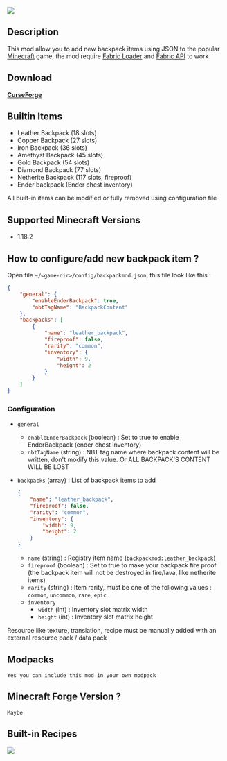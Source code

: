 ![](https://raw.githubusercontent.com/SpyMan10/backpackmod/1.17/imgs/mod_image.png)

## Description

This mod allow you to add new backpack items using JSON to the popular [Minecraft](http://minecraft.net) game,
the mod require [Fabric Loader](https://fabricmc.net/) and [Fabric API](https://www.curseforge.com/minecraft/mc-mods/fabric-api) to work

## Download

**[CurseForge](https://www.curseforge.com/minecraft/mc-mods/backpackmod)**

## Builtin Items

- Leather Backpack (18 slots)
- Copper Backpack (27 slots)
- Iron Backpack (36 slots)
- Amethyst Backpack (45 slots)
- Gold Backpack (54 slots)
- Diamond Backpack (77 slots)
- Netherite Backpack (117 slots, fireproof)
- Ender backpack (Ender chest inventory)

All built-in items can be modified or fully removed using configuration file

## Supported Minecraft Versions

- 1.18.2

## How to configure/add new backpack item ?

Open file `~/<game-dir>/config/backpackmod.json`, this file look like this :

```json
{
    "general": {
        "enableEnderBackpack": true,
        "nbtTagName": "BackpackContent"
    },
    "backpacks": [
        {
            "name": "leather_backpack",
            "fireproof": false,
            "rarity": "common",
            "inventory": {
                "width": 9,
                "height": 2
            }
        }
    ]
}
```

### Configuration

- `general`
  - `enableEnderBackpack` (boolean) : Set to true to enable EnderBackpack (ender chest inventory)
  - `nbtTagName` (string) : NBT tag name where backpack content will be written, don't modify this value. Or ALL BACKPACK'S CONTENT WILL BE LOST
- `backpacks` (array) : List of backpack items to add

  ```json
  {
      "name": "leather_backpack",
      "fireproof": false,
      "rarity": "common",
      "inventory": {
          "width": 9,
          "height": 2
      }
  }
  ```
  - `name` (string) : Registry item name (`backpackmod:leather_backpack`)
  - `fireproof` (boolean) : Set to true to make your backpack fire proof (the backpack item will not be destroyed in fire/lava, like netherite items) 
  - `rarity` (string) : Item rarity, must be one of the following values : `common`, `uncommon`, `rare`, `epic`
  - `inventory`
    - `width` (int) : Inventory slot matrix width
    - `height` (int) : Inventory slot matrix height

Resource like texture, translation, recipe must be manually added with an external resource pack / data pack

## Modpacks

`Yes you can include this mod in your own modpack`

## Minecraft Forge Version ?

`Maybe`

## Built-in Recipes

![](https://raw.githubusercontent.com/SpyMan10/backpackmod/1.17/imgs/recipes.png)